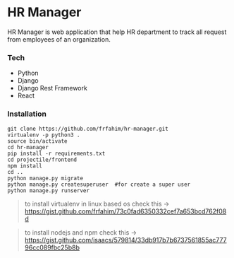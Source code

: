 # HR Manager

HR Manager is web application that help HR department to track all request from employees of an organization.


### Tech
- Python
- Django
- Django Rest Framework
- React

### Installation
```
git clone https://github.com/frfahim/hr-manager.git
virtualenv -p python3 .
source bin/activate
cd hr-manager
pip install -r requirements.txt
cd projectile/frontend
npm install
cd ..
python manage.py migrate
python manage.py createsuperuser  #for create a super user
python manage.py runserver
```

> to install virtualenv in linux based os check this -> https://gist.github.com/frfahim/73c0fad6350332cef7a653bcd762f08d

> to install nodejs and npm check this -> https://gist.github.com/isaacs/579814/33db917b7b6737561855ac77796cc089fbc25b8b